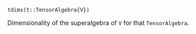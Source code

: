 ```
tdims(t::TensorAlgebra{V})
```

Dimensionality of the superalgebra of `V` for that `TensorAlgebra`.
